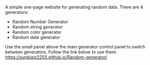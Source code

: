 A simple one-page website for generating random data. There are 4 generators:

- Random Number Generator
- Random string generator
- Random color generator
- Random date generator

Use the small panel above the main generator control panel to switch between generators. Follow the link below to use them: https://sunblast2255.github.io/Random-generator/
